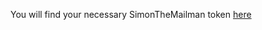 You will find your necessary SimonTheMailman token [here](https://main-bvxea6i-n3he32kjpvp2e.fr-4.platformsh.site/)

